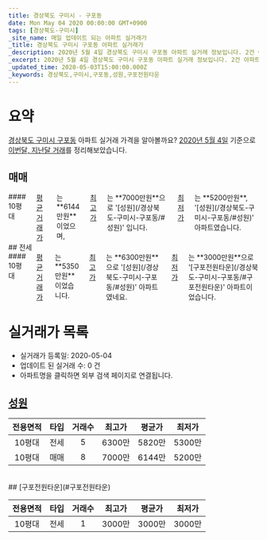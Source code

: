 ```yaml
---
title: 경상북도 구미시 - 구포동
date: Mon May 04 2020 00:00:00 GMT+0900
tags: [경상북도-구미시]
_site_name: 매일 업데이트 되는 아파트 실거래가
_title: 경상북도 구미시 구포동 아파트 실거래가
_description: 2020년 5월 4일 경상북도 구미시 구포동 아파트 실거래 정보입니다. 2건 아파트 정보가 있습니다.
_excerpt: 2020년 5월 4일 경상북도 구미시 구포동 아파트 실거래 정보입니다. 2건 아파트 정보가 있습니다.
_updated_time: 2020-05-03T15:00:00.000Z
_keywords: 경상북도,구미시,구포동,성원,구포전원타운
---
```





# 요약
<ins>경상북도 구미시 구포동</ins> 아파트 실거래 가격을 알아볼까요? <ins>2020년 5월 4일</ins> 기준으로 <ins>이번달, 지난달 거래</ins>를 정리해보았습니다.

## 매매
<div class="container">
<div class="twelve columns" markdown="1">
#### 10평대
<ins>평균 거래가</ins>는 **6144만원**이었으며, <ins>최고가</ins>는 **7000만원**으로 '[성원](/경상북도-구미시-구포동/#성원)' 입니다. <ins>최저가</ins>는 **5200만원**, '[성원](/경상북도-구미시-구포동/#성원)' 아파트였습니다.
</div>
</div>
## 전세
<div class="container">
<div class="twelve columns" markdown="1">
#### 10평대
<ins>평균 거래가</ins>는 **5350만원**이었습니다. <ins>최고가</ins>는 **6300만원**으로 '[성원](/경상북도-구미시-구포동/#성원)' 아파트였네요. <ins>최저가</ins>는 **3000만원**으로 '[구포전원타운](/경상북도-구미시-구포동/#구포전원타운)' 아파트이었습니다.
</div>
</div>



# 실거래가 목록
- 실거래가 등록일: 2020-05-04
- 업데이트 된 실거래 수: 0 건
- 아파트명을 클릭하면 외부 검색 페이지로 연결됩니다.

## [성원](#성원)

|전용면적|타입|거래수|최고가|평균가|최저가|
|:---:|:---:|:---:|:---:|:---:|:---:|
|10평대|<span class="deal-type-2">전세</span>|5|6300만|5820만|5300만|
|10평대|<span class="deal-type-1">매매</span>|8|7000만|6144만|5200만|

<br/>
## [구포전원타운](#구포전원타운)

|전용면적|타입|거래수|최고가|평균가|최저가|
|:---:|:---:|:---:|:---:|:---:|:---:|
|10평대|<span class="deal-type-2">전세</span>|1|3000만|3000만|3000만|

<br/>



